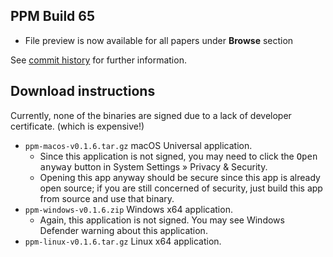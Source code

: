## PPM Build 65

- File preview is now available for all papers under **Browse** section

See [commit history](https://github.com/SCIEDEV/PastPaperMaster/commits/main) for further information.

## Download instructions

Currently, none of the binaries are signed due to a lack of developer certificate. (which is expensive!)

- `ppm-macos-v0.1.6.tar.gz` macOS Universal application.
  - Since this application is not signed, you may need to click the <kbd>Open anyway</kbd> button in System Settings » Privacy & Security.
  - Opening this app anyway should be secure since this app is already open source; if you are still concerned of security, just build this app from source and use that binary.
- `ppm-windows-v0.1.6.zip` Windows x64 application.
  - Again, this application is not signed. You may see Windows Defender warning about this application.
- `ppm-linux-v0.1.6.tar.gz` Linux x64 application.
